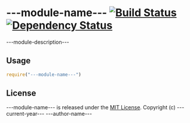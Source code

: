 # ---module-name--- [![Build Status](https://travis-ci.org/---github-ownername---/---module-name---.png?branch=master)](https://travis-ci.org/---github-ownername---/---module-name---) [![Dependency Status](https://david-dm.org/---github-ownername---/---module-name---.png)](https://david-dm.org/---github-ownername---/---module-name---)

---module-description---

## Usage

```javascript
require("---module-name---")
```

## License

---module-name--- is released under the [MIT License](http://opensource.org/licenses/MIT).
Copyright (c) ---current-year--- ---author-name---
